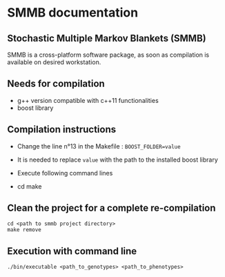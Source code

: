 # SMMB documentation
## Stochastic Multiple Markov Blankets (SMMB)
SMMB is a cross-platform software package, as soon as compilation is available on desired workstation.

## Needs for compilation
* g++ version compatible with c++11 functionalities
* boost library

## Compilation instructions
* Change the line n°13 in the Makefile : `BOOST_FOLDER=value`
-
    It is needed to replace `value` with the path to the installed boost library

* Execute following command lines
-
    cd <path to smmb project directory>
    make
    
## Clean the project for a complete re-compilation
    cd <path to smmb project directory>
    make remove


## Execution with command line
    ./bin/executable <path_to_genotypes> <path_to_phenotypes>
